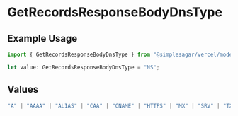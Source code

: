 # GetRecordsResponseBodyDnsType

## Example Usage

```typescript
import { GetRecordsResponseBodyDnsType } from "@simplesagar/vercel/models/getrecordsop.js";

let value: GetRecordsResponseBodyDnsType = "NS";
```

## Values

```typescript
"A" | "AAAA" | "ALIAS" | "CAA" | "CNAME" | "HTTPS" | "MX" | "SRV" | "TXT" | "NS"
```